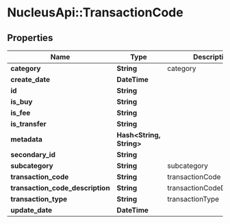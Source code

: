 # NucleusApi::TransactionCode

## Properties
Name | Type | Description | Notes
------------ | ------------- | ------------- | -------------
**category** | **String** | category | [optional] 
**create_date** | **DateTime** |  | [optional] 
**id** | **String** |  | [optional] 
**is_buy** | **String** |  | [optional] 
**is_fee** | **String** |  | [optional] 
**is_transfer** | **String** |  | [optional] 
**metadata** | **Hash&lt;String, String&gt;** |  | [optional] 
**secondary_id** | **String** |  | [optional] 
**subcategory** | **String** | subcategory | [optional] 
**transaction_code** | **String** | transactionCode | 
**transaction_code_description** | **String** | transactionCodeDescription | [optional] 
**transaction_type** | **String** | transactionType | [optional] 
**update_date** | **DateTime** |  | [optional] 


